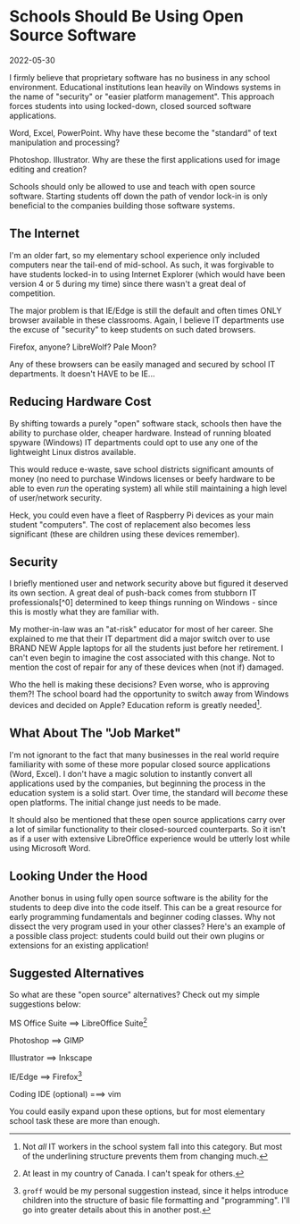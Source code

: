 # Schools Should Be Using Open Source Software

2022-05-30

I firmly believe that proprietary software has no business in any school environment. Educational institutions lean heavily on Windows systems in the name of "security" or "easier platform management". This approach forces students into using locked-down, closed sourced software applications.

Word, Excel, PowerPoint. Why have these become the "standard" of text manipulation and processing?

Photoshop. Illustrator. Why are these the first applications used for image editing and creation?

Schools should only be allowed to use and teach with open source software. Starting students off down the path of vendor lock-in is only beneficial to the companies building those software systems.


## The Internet

I'm an older fart, so my elementary school experience only included computers near the tail-end of mid-school. As such, it was forgivable to have students locked-in to using Internet Explorer (which would have been version 4 or 5 during my time) since there wasn't a great deal of competition.

The major problem is that IE/Edge is still the default and often times ONLY browser available in these classrooms. Again, I believe IT departments use the excuse of "security" to keep students on such dated browsers.

Firefox, anyone? LibreWolf? Pale Moon?

Any of these browsers can be easily managed and secured by school IT departments. It doesn't HAVE to be IE...


## Reducing Hardware Cost

By shifting towards a purely "open" software stack, schools then have the ability to purchase older, cheaper hardware. Instead of running bloated spyware (Windows) IT departments could opt to use any one of the lightweight Linux distros available.

This would reduce e-waste, save school districts significant amounts of money (no need to purchase Windows licenses or beefy hardware to be able to even _run_ the operating system) all while still maintaining a high level of user/network security.

Heck, you could even have a fleet of Raspberry Pi devices as your main student "computers". The cost of replacement also becomes less significant (these are children using these devices remember).


## Security

I briefly mentioned user and network security above but figured it deserved its own section. A great deal of push-back comes from stubborn IT professionals[^0] determined to keep things running on Windows - since this is mostly what they are familiar with.

My mother-in-law was an "at-risk" educator for most of her career. She explained to me that their IT department did a major switch over to use BRAND NEW Apple laptops for all the students just before her retirement. I can't even begin to imagine the cost associated with this change. Not to mention the cost of repair for any of these devices when (not if) damaged.

Who the hell is making these decisions? Even worse, who is approving them?! The school board had the opportunity to switch away from Windows devices and decided on Apple? Education reform is greatly needed[^1].


## What About The "Job Market"

I'm not ignorant to the fact that many businesses in the real world require familiarity with some of these more popular closed source applications (Word, Excel). I don't have a magic solution to instantly convert all applications used by the companies, but beginning the process in the education system is a solid start. Over time, the standard will _become_ these open platforms. The initial change just needs to be made.

It should also be mentioned that these open source applications carry over a lot of similar functionality to their closed-sourced counterparts. So it isn't as if a user with extensive LibreOffice experience would be utterly lost while using Microsoft Word.


## Looking Under the Hood

Another bonus in using fully open source software is the ability for the students to deep dive into the code itself. This can be a great resource for early programming fundamentals and beginner coding classes. Why not dissect the very program used in your other classes? Here's an example of a possible class project: students could build out their own plugins or extensions for an existing application!


## Suggested Alternatives

So what are these "open source" alternatives? Check out my simple suggestions below:

MS Office Suite ==> LibreOffice Suite[^2]

Photoshop ==> GIMP

Illustrator ==> Inkscape

IE/Edge ==> Firefox[^3]

Coding IDE (optional) ===> vim

You could easily expand upon these options, but for most elementary school task these are more than enough.

[^1]: Not _all_ IT workers in the school system fall into this category. But most of the underlining structure prevents them from changing much.
[^2]: At least in my country of Canada. I can't speak for others.
[^3]: `groff` would be my personal suggestion instead, since it helps introduce children into the structure of basic file formatting and "programming". I'll go into greater details about this in another post.
[^4]: As mentioned in the beginning of the post, I'd even suggest forks of Firefox -> LibreWolf or Pale Moon (if possible)
